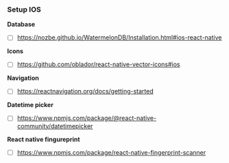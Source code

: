 ### Setup IOS

**Database**

- [ ] https://nozbe.github.io/WatermelonDB/Installation.html#ios-react-native

**Icons**

- [ ] https://github.com/oblador/react-native-vector-icons#ios

**Navigation**

- [ ] https://reactnavigation.org/docs/getting-started

**Datetime picker**

- [ ] https://www.npmjs.com/package/@react-native-community/datetimepicker

**React native fingureprint**

- [ ] https://www.npmjs.com/package/react-native-fingerprint-scanner